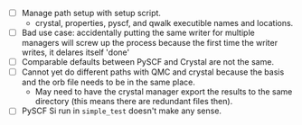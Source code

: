 - [ ] Manage path setup with setup script.
  - crystal, properties, pyscf, and qwalk executible names and locations.
- [ ] Bad use case: accidentally putting the same writer for multiple managers
      will screw up the process because the first time the writer writes, it delares itself 'done'
- [ ] Comparable defaults between PySCF and Crystal are not the same.
- [ ] Cannot yet do different paths with QMC and crystal because the basis and the orb file needs to be in the same place.
  - May need to have the crystal manager export the results to the same directory (this means there are redundant files then).
- [ ] PySCF Si run in `simple_test` doesn't make any sense.
